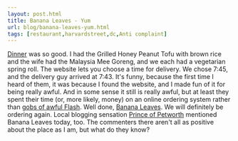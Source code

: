 ```yaml
---
layout: post.html
title: Banana Leaves - Yum
url: blog/banana-leaves-yum.html
tags: [restaurant,harvardstreet,dc,Anti complaint]
---
```

[Dinner](/blog/dancing-bananas-and-surprising-websites) was so good. I had the Grilled Honey Peanut Tofu with brown rice and the wife had the Malaysia Mee Goreng, and we each had a vegetarian spring roll. The website lets you choose a time for delivery. We chose 7:45, and the delivery guy arrived at 7:43. It's funny, because the first time I heard of them, it was because I found the website, and I made fun of it for being really awful. And in some sense it still is really awful, but at least they spent their time (or, more likely, money) on an online ordering system rather than [gobs of awful Flash](http://www.napoleondc.com/). Well done, [Banana Leaves](http://mybananaleaves.com/). We will definitely be ordering again. Local blogging sensation [Prince of Petworth](http://www.princeofpetworth.com/2008/12/judging-restaurants-banana-leaves/) mentioned Banana Leaves today, too. The commenters there aren't all as positive about the place as I am, but what do they know?

